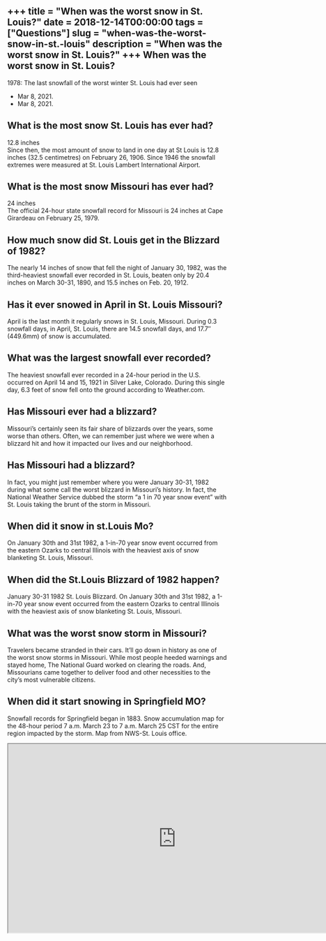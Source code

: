 +++
title = "When was the worst snow in St. Louis?"
date = 2018-12-14T00:00:00
tags = ["Questions"]
slug = "when-was-the-worst-snow-in-st.-louis"
description = "When was the worst snow in St. Louis?"
+++
When was the worst snow in St. Louis?
-------------------------------------

1978: The last snowfall of the worst winter St. Louis had ever seen

- Mar 8, 2021.
- Mar 8, 2021.

What is the most snow St. Louis has ever had?
---------------------------------------------

12.8 inches  
Since then, the most amount of snow to land in one day at St Louis is 12.8 inches (32.5 centimetres) on February 26, 1906. Since 1946 the snowfall extremes were measured at St. Louis Lambert International Airport.

What is the most snow Missouri has ever had?
--------------------------------------------

24 inches  
The official 24-hour state snowfall record for Missouri is 24 inches at Cape Girardeau on February 25, 1979.

How much snow did St. Louis get in the Blizzard of 1982?
--------------------------------------------------------

The nearly 14 inches of snow that fell the night of January 30, 1982, was the third-heaviest snowfall ever recorded in St. Louis, beaten only by 20.4 inches on March 30-31, 1890, and 15.5 inches on Feb. 20, 1912.

Has it ever snowed in April in St. Louis Missouri?
--------------------------------------------------

April is the last month it regularly snows in St. Louis, Missouri. During 0.3 snowfall days, in April, St. Louis, there are 14.5 snowfall days, and 17.7″ (449.6mm) of snow is accumulated.

What was the largest snowfall ever recorded?
--------------------------------------------

The heaviest snowfall ever recorded in a 24-hour period in the U.S. occurred on April 14 and 15, 1921 in Silver Lake, Colorado. During this single day, 6.3 feet of snow fell onto the ground according to Weather.com.

Has Missouri ever had a blizzard?
---------------------------------

Missouri’s certainly seen its fair share of blizzards over the years, some worse than others. Often, we can remember just where we were when a blizzard hit and how it impacted our lives and our neighborhood.

Has Missouri had a blizzard?
----------------------------

In fact, you might just remember where you were January 30-31, 1982 during what some call the worst blizzard in Missouri’s history. In fact, the National Weather Service dubbed the storm “a 1 in 70 year snow event” with St. Louis taking the brunt of the storm in Missouri.

When did it snow in st.Louis Mo?
--------------------------------

On January 30th and 31st 1982, a 1-in-70 year snow event occurred from the eastern Ozarks to central Illinois with the heaviest axis of snow blanketing St. Louis, Missouri.

When did the St.Louis Blizzard of 1982 happen?
----------------------------------------------

January 30-31 1982 St. Louis Blizzard. On January 30th and 31st 1982, a 1-in-70 year snow event occurred from the eastern Ozarks to central Illinois with the heaviest axis of snow blanketing St. Louis, Missouri.

What was the worst snow storm in Missouri?
------------------------------------------

Travelers became stranded in their cars. It’ll go down in history as one of the worst snow storms in Missouri. While most people heeded warnings and stayed home, The National Guard worked on clearing the roads. And, Missourians came together to deliver food and other necessities to the city’s most vulnerable citizens.

When did it start snowing in Springfield MO?
--------------------------------------------

Snowfall records for Springfield began in 1883. Snow accumulation map for the 48-hour period 7 a.m. March 23 to 7 a.m. March 25 CST for the entire region impacted by the storm. Map from NWS-St. Louis office.

<iframe allow="accelerometer; autoplay; clipboard-write; encrypted-media; gyroscope; picture-in-picture" allowfullscreen="" class="__youtube_prefs__  epyt-is-override  no-lazyload" data-no-lazy="1" data-origheight="433" data-origwidth="770" data-skipgform_ajax_framebjll="" height="433" id="_ytid_95077" loading="lazy" src="https://www.youtube.com/embed/x0Y_Y3R6WLY?enablejsapi=1&autoplay=0&cc_load_policy=0&cc_lang_pref=&iv_load_policy=1&loop=0&modestbranding=0&rel=1&fs=1&playsinline=0&autohide=2&theme=dark&color=red&controls=1&" title="YouTube player" width="770"></iframe>